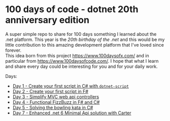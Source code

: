 # 100 days of code - dotnet 20th anniversary edition

A super simple repo to share for 100 days something I learned about the .net platform. This year is the *20th birthday of the .net* and this would be my little contribution to this amazing development platform that I've loved since forever.       
This idea born from this project https://www.100daysofx.com/ and in particular from https://www.100daysofcode.com/.
I hope that what I learn and share every day could be interesting for you and for your daily work.

Days:

- [Day 1 - Create your first script in C# with `dotnet-script`](https://github.com/GianniBortoloBossini/100daysofcode_dotnet20thanniversary/tree/main/01)
- [Day 2 - Create your first script in F#](https://github.com/GianniBortoloBossini/100daysofcode_dotnet20thanniversary/tree/main/02)
- [Day 3 - Simplify MVC web api controllers](https://github.com/GianniBortoloBossini/100daysofcode_dotnet20thanniversary/tree/main/03)
- [Day 4 - Functional FizzBuzz in F# and C#](https://github.com/GianniBortoloBossini/100daysofcode_dotnet20thanniversary/tree/main/04)
- [Day 5 - Solving the bowling kata in C#](https://github.com/GianniBortoloBossini/100daysofcode_dotnet20thanniversary/tree/main/05)
- [Day 7 - Enhanced .net 6 Minimal Api solution with Carter](https://github.com/GianniBortoloBossini/100daysofcode_dotnet20thanniversary/tree/main/07)